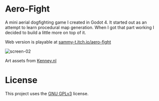 # Aero-Fight
A mini aerial dogfighting game I created in Godot 4. It started out as an attempt to learn procedural map generation. When I got that part working I decided to build a little more on top of it.

Web version is playable at [sammy-t.itch.io/aero-fight](https://sammy-t.itch.io/aero-fight)

![screen-02](https://github.com/Sammy-T/Aero-Fight/assets/22360092/9e069ed1-1e7f-439b-a16d-75dafb0e626e)

Art assets from [Kenney.nl](https://kenney.nl)


# License
This project uses the [GNU GPLv3](LICENSE) license.
